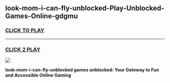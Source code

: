 
## look-mom-i-can-fly-unblocked-Play-Unblocked-Games-Online-gdgmu
<h3>
<a href="https://premium76.site?title=look-mom-i-can-fly-unblocked&ref=25A">CLICK TO PLAY</a></h3>
<hr>

<h3>
<a href="https://premium76.site?title=look-mom-i-can-fly-unblocked&ref=25A">CLICK 2 PLAY</a>
  
</h3>

<a href="https://premium76.site?title=look-mom-i-can-fly-unblocked&ref=25A"><img src="https://clearcache.store/games.png"></a>


**look-mom-i-can-fly-unblocked games unblocked: Your Gateway to Fun and Accessible Online Gaming**
